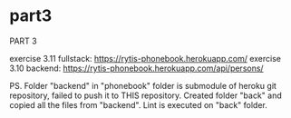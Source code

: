 # part3

PART 3 

exercise 3.11  fullstack: https://rytis-phonebook.herokuapp.com/
exercise 3.10  backend: https://rytis-phonebook.herokuapp.com/api/persons/

PS.
Folder "backend" in "phonebook" folder is submodule of heroku git repository, failed to push it to THIS repository. Created folder "back"
and copied all the files from "backend". Lint is executed on "back" folder.
